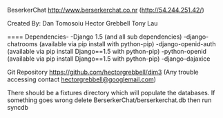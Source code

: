 BeserkerChat
http://www.berserkerchat.co.nr
(http://54.244.251.42/)

Created By:	Dan Tomosoiu
		Hector Grebbell
		Tony Lau

====
Dependencies-
	-Django 1.5 (and all sub dependencies)
	-django-chatrooms (available via pip install with python-pip)
	-django-openid-auth (available via pip install Django==1.5 with python-pip)
	-python-openid (available via pip install Django==1.5 with python-pip)
	-django-dajaxice


Git Repository 
https://github.com/hectorgrebbell/dim3 (Any trouble accessing contact hectorgrebbell@googlemail.com)

There should be a fixtures directory which will populate the databases. If something goes wrong delete BerserkerChat/berserkerchat.db then run syncdb



